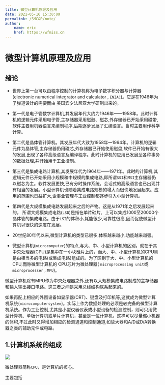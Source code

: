 ```yaml
---
title: 微型计算机原理及应用
date: 2021-05-16 15:30:00
permalink: /SMC&P/note/
author: 
    name: eric
    href: https://wfmiss.cn
---
```

# 微型计算机原理及应用

## 绪论

- 世界上第一台可以由程序控制的计算机称为电子数字积分器与计算器(electronic numerical integrator and calculator , `ENIAC`)。它是在1946年为了弹道设计的需要而由 美国宾夕法尼亚大学研制出来的。

- 第一代是电子管数字计算机,其发展年代大约为1946年——1958年。此时计算机的逻辑元件采用电子管,主存储器采用磁鼓、磁芯,外存储器已开始采用磁带,软件主要用机器语言来编制程序,后期逐步发展了汇编语言。当时主要用作科学计算。

- 第二代是晶体管计算机。其发展年代大致为1958年一1964年。计算机的逻辑元件为晶体管,主存储器仍用磁芯,外存储器已开始使用磁盘,软件已开始有很大的发展,出现了各种高级语言及编译程序。此时计算机的应用已发展至各种事务的数据处理,并开始用于工业控制。

- 第三代是集成电路计算机,其发展年代为1964年——1971年。此时的计算机,其逻辑元件已开始采用小规模和中规模的集成电路,即所谓`SSI`和`MSI`主存储器仍以磁芯为主。软件发展更快,已有分时操作系统。会话式的高级语言也已出现并有相当的发展。小型计算机也随着集成电路规模的增大而很快地发展起来。应用的范围也日益扩大,企事业管理与工业控制都逐步引入小型计算机。

- 第四代是大规模集成电路发展起来之后的产物。这是从1971年之后发展起来的。 所谓大规模集成电路(`LSD`)是指在单片硅片，上可以集成1000至20000个晶体管的集成电路。由于`LSI`的体积小,耗能很少,可靠性很高,因而促使微型计算机以很快的速度在发展。

- 20世纪80年代以来,微型计算机的类型已很多,体积越来越小,功能越来越强。

+ 微型计算机(`microcomputer`)的特点,与大、中、小型计算机的区别，就在于其中央处理器(CPU)是集中在一小块硅片上的，而大、中、小型计算机的CPU则是由相当多的电路(或集成电路)组成的。为了区别于大、中、小型计算机的CPU,而称微型计算机的 CPU芯片为微处理器( `microprocessing unit`或`microprocesser` , `MPU`)。

微型计算机除有MPU作为中央处理器之外,还有以大规模集成电路制成的主存储器和输人输出接口电路。这三者之间是采用总线结构联系起来的。

如果再配上相应的外围设备如显示器(CRT)、键盘及打印机等,这就成为微型计算机系统(`microcomputersystem`)。实际上作为数据处理的必须是较完备的微型计算机系统。作为工业控制,尤其是小型仪器仪表或小型设备的检测控制，则可只用微型计算机、单板计算机或单片计算机，甚至是一位计算机，这样可以尽量缩小机器的体积,不过此时又得增加相应的检测通道和控制通道,如放大器和A/D或D/A转换器之类的辅助元件或电路。

## 1.计算机系统的组成

![](https://cdn.jsdelivr.net/gh/wfmiss/pictures/Principle_and_application_of_microcomputer/20210517180543.jpg)

微处理器简称`CPU`，是计算机的核心。

主要包括
